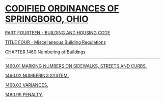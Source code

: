[CODIFIED ORDINANCES OF SPRINGBORO, OHIO](index.html)
=====================================================

[PART FOURTEEN - BUILDING AND HOUSING CODE](561ca412.html)

[TITLE FOUR - Miscellaneous Building Regulations](5700a412.html)

[CHAPTER 1460 Numbering of Buildings](58b1a412.html)

* * * * *

[1460.01 MARKING NUMBERS ON SIDEWALKS, STREETS AND
CURBS.](58bba412.html)

[1460.02 NUMBERING SYSTEM.](58bea412.html)

[1460.03 VARIANCES.](58c9a412.html)

[1460.99 PENALTY.](58cda412.html)
